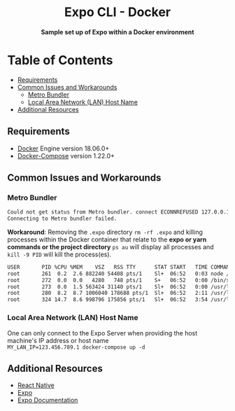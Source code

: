 <h1 align="center">Expo CLI - Docker</h1>
<h4 align="center">Sample set up of Expo within a Docker environment</h4>

# Table of Contents
- [Requirements](#requirements)
- [Common Issues and Workarounds](#common-issues-and-workarounds)
    - [Metro Bundler](#metro-bundler)
    - [Local Area Network (LAN) Host Name](#lan)
- [Additional Resources](#additional-resources)

## Requirements
- [Docker] Engine version 18.06.0+
- [Docker-Compose] version 1.22.0+

## Common Issues and Workarounds
### Metro Bundler
```bash
Could not get status from Metro bundler. connect ECONNREFUSED 127.0.0.1:19003
Connecting to Metro bundler failed.
```

__Workaround__: Removing the `.expo` directory `rm -rf .expo` and 
killing processes within the Docker container that
relate to the __expo or yarn commands or the project directory__
`ps au` will display all processes and `kill -9 PID`
will kill the process(es).

```bash
USER       PID %CPU %MEM    VSZ   RSS TTY      STAT START   TIME COMMAND
root       261  0.2  2.6 882240 54408 pts/1    Sl+  06:52   0:03 node /usr/local/bin/yarn ios
root       272  0.0  0.0   4280   748 pts/1    S+   06:52   0:00 /bin/sh -c expo start --ios
root       273  0.0  1.5 563424 31140 pts/1    Sl+  06:52   0:00 /usr/local/bin/node /expo_docker/CoolAppInit/nod
root       280  8.2  8.7 1006040 178688 pts/1  Sl+  06:52   2:11 /usr/local/bin/node /usr/local/bin/expo-cli star
root       324 14.7  8.6 998796 175856 pts/1   Sl+  06:52   3:54 /usr/local/bin/node /expo_docker/CoolAppInit/nod

```

### Local Area Network (LAN) Host Name<a id="lan"></a>

One can only connect to the Expo Server
when providing the host machine's IP address or host name<br/>
`MY_LAN_IP=123.456.789.1 docker-compose up -d`


## Additional Resources
- [React Native]
- [Expo]
- [Expo Documentation]


[Expo]:https://expo.io/
[Expo Documentation]:https://docs.expo.io/
[React Native]:https://reactnative.dev/docs/environment-setup
[Docker]: https://docs.docker.com/engine/reference/builder/#usage
[Docker-Compose]: https://docs.docker.com/compose/compose-file/